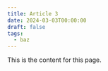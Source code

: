 ```yaml
---
title: Article 3
date: 2024-03-03T00:00:00
draft: false
tags:
  - baz
---
```

This is the content for this page.